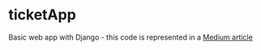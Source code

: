 # ticketApp
Basic web app with Django - this code is represented in a [Medium article](https://medium.com/@gingerkirsch/basic-web-app-with-django-1cd947d16240)
